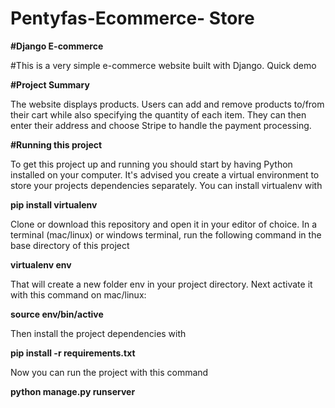 # Pentyfas-Ecommerce- Store


**#Django E-commerce**

#This is a very simple e-commerce website built with Django.
Quick demo


**#Project Summary**

The website displays products. Users can add and remove products to/from their cart while also specifying the quantity of each item. They can then enter their address and choose Stripe to handle the payment processing.


**#Running this project**

To get this project up and running you should start by having Python installed on your computer. It's advised you create a virtual environment to store your projects dependencies separately. You can install virtualenv with

**pip install virtualenv**

Clone or download this repository and open it in your editor of choice. In a terminal (mac/linux) or windows terminal, run the following command in the base directory of this project

**virtualenv env**

That will create a new folder env in your project directory. Next activate it with this command on mac/linux:

**source env/bin/active**

Then install the project dependencies with

**pip install -r requirements.txt**

Now you can run the project with this command

**python manage.py runserver**

